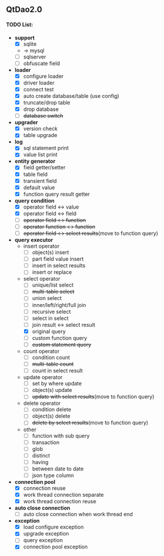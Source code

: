 ## QtDao2.0
#### TODO List:
- **support**
  - [x] sqlite
  - -> mysql
  - [ ] sqlserver
  - [ ] obfuscate field

- **loader**
  - [x] configure loader
  - [x] driver loader
  - [x] connect test
  - [x] auto create database/table (use config)
  - [x] truncate/drop table
  - [x] drop database
  - [ ] ~~database switch~~
- **upgrader**
  - [x] version check
  - [x] table upgrade
- **log**
  - [x] sql statement print 
  - [x] value list print
- **entity generator**
  - [x] field getter/setter
  - [x] table field
  - [x] transient field
  - [x] default value
  - [x] function query result getter
- **query condition**
  - [x] operator field <-> value
  - [x] operator field <-> field
  - [ ] ~~operator field <-> function~~
  - [ ] ~~operator function <-> function~~
  - [ ] ~~operator field <-> select results~~(move to function query)
- **query executor**
  - insert operator
    - [ ] object(s) insert
    - [ ] part field value insert
    - [ ] insert in select results
    - [ ] insert or replace
  - select operator
    - [ ] unique/list select
    - [ ] ~~multi-table select~~
    - [ ] union select
    - [ ] inner/left/right/full join
    - [ ] recursive select
    - [ ] select in select
    - [ ] join result <-> select result 
    - [x] original query
    - [ ] custom function query
    - [ ] ~~custom statement query~~
  - count operator
    - [ ] condition count
    - [ ] ~~multi-table count~~
    - [ ] count in select result
  - update operator
    - [ ] set by where update
    - [ ] object(s) update
    - [ ] ~~update with select results~~(move to function query)
  - delete operator
    - [ ] condition delete
    - [ ] object(s) delete
    - [ ] ~~delete by select results~~(move to function query)
  - other
    - [ ] function with sub query
    - [ ] transaction
    - [ ] glob
    - [ ] distinct
    - [ ] having
    - [ ] between date to date
    - [ ] json type column
- **connection pool**
  - [x] connection reuse
  - [x] work thread connection separate
  - [x] work thread connection reuse
- **auto close connection**
  - [ ] auto close connection when work thread end
- **exception**
  - [x] load configure exception
  - [x] upgrade exception
  - [ ] query exception
  - [x] connection pool exception
